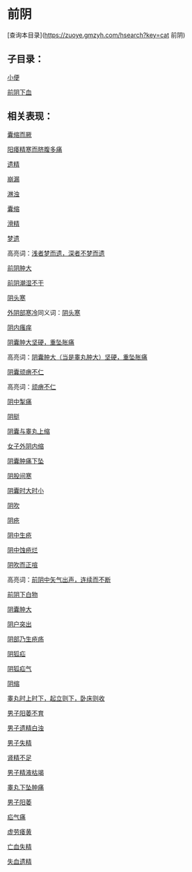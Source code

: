 # 前阴
[查询本目录](https://zuoye.gmzyh.com/hsearch?key=cat 前阴)

## 子目录：
[小便](https://www.gmzyjc.com/read/biaoxian/cat_小便.md)
[前阴下血](https://www.gmzyjc.com/read/biaoxian/cat_前阴下血.md)
## 相关表现：

[囊缩而厥](https://zuoye.gmzyh.com/search?key=囊缩而厥)
[阳痿精寒而脐腹多痛](https://zuoye.gmzyh.com/search?key=阳痿精寒而脐腹多痛)
[遗精](https://zuoye.gmzyh.com/search?key=遗精)
[崩漏](https://zuoye.gmzyh.com/search?key=崩漏)
[淋浊](https://zuoye.gmzyh.com/search?key=淋浊)
[囊缩](https://zuoye.gmzyh.com/search?key=囊缩)
[滑精](https://zuoye.gmzyh.com/search?key=滑精)
[梦遗](https://zuoye.gmzyh.com/search?key=梦遗)
高亮词：[浅者梦而遗，深者不梦而遗](https://zuoye.gmzyh.com/search?key=浅者梦而遗，深者不梦而遗)  
[前阴肿大](https://zuoye.gmzyh.com/search?key=前阴肿大)
[前阴潮湿不干](https://zuoye.gmzyh.com/search?key=前阴潮湿不干)
[阴头寒](https://zuoye.gmzyh.com/search?key=阴头寒)
[外阴部寒冷](https://zuoye.gmzyh.com/search?key=外阴部寒冷)同义词：[阴头寒](https://zuoye.gmzyh.com/search?key=阴头寒)
[阴内瘙痒](https://zuoye.gmzyh.com/search?key=阴内瘙痒)
[阴囊肿大坚硬，重坠胀痛](https://zuoye.gmzyh.com/search?key=阴囊肿大坚硬，重坠胀痛)
高亮词：[阴囊肿大（当是睾丸肿大）坚硬，重坠胀痛](https://zuoye.gmzyh.com/search?key=阴囊肿大（当是睾丸肿大）坚硬，重坠胀痛)  
[阴囊顽痹不仁](https://zuoye.gmzyh.com/search?key=阴囊顽痹不仁)
高亮词：[顽痹不仁](https://zuoye.gmzyh.com/search?key=顽痹不仁)  
[阴中掣痛](https://zuoye.gmzyh.com/search?key=阴中掣痛)
[阴挺](https://zuoye.gmzyh.com/search?key=阴挺)
[阴囊与睾丸上缩](https://zuoye.gmzyh.com/search?key=阴囊与睾丸上缩)
[女子外阴内缩](https://zuoye.gmzyh.com/search?key=女子外阴内缩)
[阴囊肿痛下坠](https://zuoye.gmzyh.com/search?key=阴囊肿痛下坠)
[阴股间寒](https://zuoye.gmzyh.com/search?key=阴股间寒)
[阴囊时大时小](https://zuoye.gmzyh.com/search?key=阴囊时大时小)
[阴吹](https://zuoye.gmzyh.com/search?key=阴吹)
[阴疮](https://zuoye.gmzyh.com/search?key=阴疮)
[阴中生疮](https://zuoye.gmzyh.com/search?key=阴中生疮)
[阴中蚀疮烂](https://zuoye.gmzyh.com/search?key=阴中蚀疮烂)
[阴吹而正喧](https://zuoye.gmzyh.com/search?key=阴吹而正喧)
高亮词：[前阴中矢气出声，连续而不断](https://zuoye.gmzyh.com/search?key=前阴中矢气出声，连续而不断)  
[前阴下白物](https://zuoye.gmzyh.com/search?key=前阴下白物)
[阴囊肿大](https://zuoye.gmzyh.com/search?key=阴囊肿大)
[阴户突出](https://zuoye.gmzyh.com/search?key=阴户突出)
[阴部乃生疮疡](https://zuoye.gmzyh.com/search?key=阴部乃生疮疡)
[阴狐疝](https://zuoye.gmzyh.com/search?key=阴狐疝)
[阴狐疝气](https://zuoye.gmzyh.com/search?key=阴狐疝气)
[阴缩](https://zuoye.gmzyh.com/search?key=阴缩)
[睾丸时上时下，起立则下，卧床则收](https://zuoye.gmzyh.com/search?key=睾丸时上时下，起立则下，卧床则收)
[男子阳萎不育](https://zuoye.gmzyh.com/search?key=男子阳萎不育)
[男子遗精白浊](https://zuoye.gmzyh.com/search?key=男子遗精白浊)
[男子失精](https://zuoye.gmzyh.com/search?key=男子失精)
[肾精不足](https://zuoye.gmzyh.com/search?key=肾精不足)
[男子精液枯竭](https://zuoye.gmzyh.com/search?key=男子精液枯竭)
[睾丸下坠肿痛](https://zuoye.gmzyh.com/search?key=睾丸下坠肿痛)
[男子阳萎](https://zuoye.gmzyh.com/search?key=男子阳萎)
[疝气痛](https://zuoye.gmzyh.com/search?key=疝气痛)
[虚劳痿黄](https://zuoye.gmzyh.com/search?key=虚劳痿黄)
[亡血失精](https://zuoye.gmzyh.com/search?key=亡血失精)
[失血遗精](https://zuoye.gmzyh.com/search?key=失血遗精)